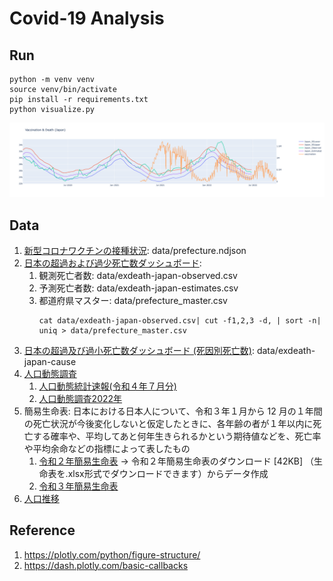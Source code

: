 # Covid-19 Analysis

## Run

```
python -m venv venv
source venv/bin/activate
pip install -r requirements.txt
python visualize.py
```

![](docs/image-02.png)

## Data

1. [新型コロナワクチンの接種状況](https://info.vrs.digital.go.jp/dashboard): data/prefecture.ndjson
1. [日本の超過および過少死亡数ダッシュボード](https://exdeaths-japan.org/graph/weekly/):
    1. 観測死亡者数: data/exdeath-japan-observed.csv
    1. 予測死亡者数: data/exdeath-japan-estimates.csv
    1. 都道府県マスター: data/prefecture_master.csv
        ```
        cat data/exdeath-japan-observed.csv| cut -f1,2,3 -d, | sort -n| uniq > data/prefecture_master.csv
        ```
1. [日本の超過及び過小死亡数ダッシュボード (死因別死亡数)](https://exdeaths-japan.org/graph/weekly_cause): data/exdeath-japan-cause
1. [人口動態調査](https://www.e-stat.go.jp/stat-search/files?page=1&toukei=00450011&tstat=000001028897&cycle=1&year=20220&tclass1=000001053058&tclass2=000001053060&cycle_facet=tclass1%3Atclass2%3Acycle&tclass3val=0)
    1. [人口動態統計速報(令和４年７月分)](https://www.mhlw.go.jp/toukei/saikin/hw/jinkou/geppo/s2022/dl/202207.pdf)
    1. [人口動態調査2022年](https://www.e-stat.go.jp/stat-search/files?page=1&layout=datalist&toukei=00450011&tstat=000001028897&cycle=1&year=20220&tclass1=000001053058&tclass2=000001053059&cycle_facet=tclass1%3Atclass2%3Acycle&tclass3val=0)
1. 簡易生命表: 日本における日本人について、令和３年１月から 12 月の１年間の死亡状況が今後変化しないと仮定したときに、各年齢の者が１年以内に死亡する確率や、平均してあと何年生きられるかという期待値などを、死亡率や平均余命などの指標によって表したもの
    1. [令和２年簡易生命表](https://www.mhlw.go.jp/toukei/saikin/hw/life/life20/dl/life18-15.pdf)
        -> 令和２年簡易生命表のダウンロード [42KB] （生命表を.xlsx形式でダウンロードできます）からデータ作成
    1. [令和３年簡易生命表](https://www.mhlw.go.jp/toukei/saikin/hw/life/life21/dl/life18-15.pdf)
1. [人口推移](https://www.stat.go.jp/data/jinsui/2.html)
## Reference
1. https://plotly.com/python/figure-structure/
1. https://dash.plotly.com/basic-callbacks
